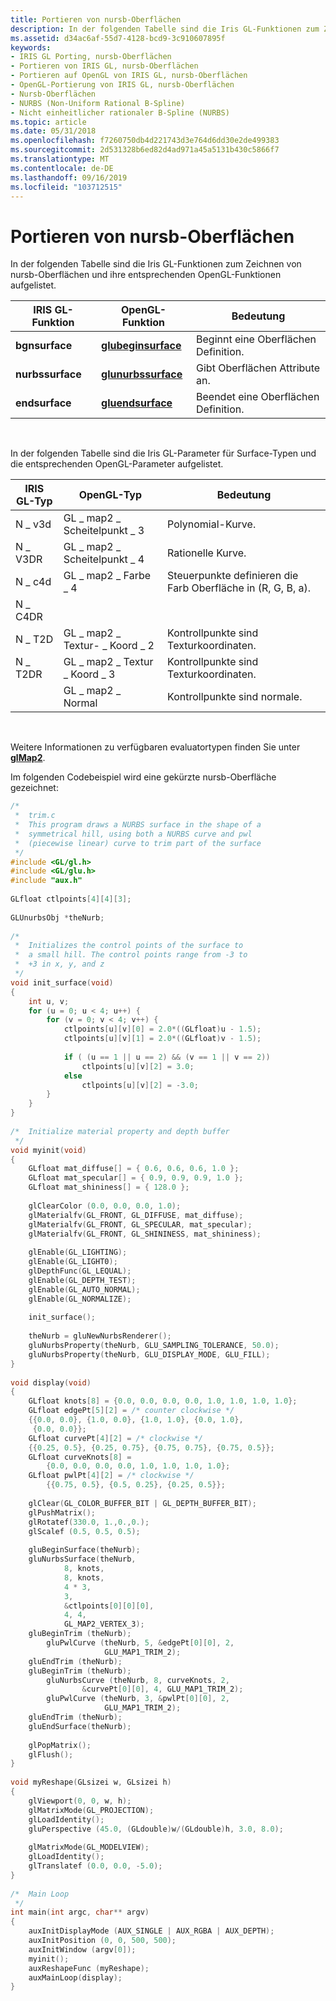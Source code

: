 ```yaml
---
title: Portieren von nursb-Oberflächen
description: In der folgenden Tabelle sind die Iris GL-Funktionen zum Zeichnen von nursb-Oberflächen und ihre entsprechenden OpenGL-Funktionen aufgelistet.
ms.assetid: d34ac6af-55d7-4128-bcd9-3c910607895f
keywords:
- IRIS GL Porting, nursb-Oberflächen
- Portieren von IRIS GL, nursb-Oberflächen
- Portieren auf OpenGL von IRIS GL, nursb-Oberflächen
- OpenGL-Portierung von IRIS GL, nursb-Oberflächen
- Nursb-Oberflächen
- NURBS (Non-Uniform Rational B-Spline)
- Nicht einheitlicher rationaler B-Spline (NURBS)
ms.topic: article
ms.date: 05/31/2018
ms.openlocfilehash: f7260750db4d221743d3e764d6dd30e2de499383
ms.sourcegitcommit: 2d531328b6ed82d4ad971a45a5131b430c5866f7
ms.translationtype: MT
ms.contentlocale: de-DE
ms.lasthandoff: 09/16/2019
ms.locfileid: "103712515"
---
```

# <a name="porting-nurbs-surfaces"></a>Portieren von nursb-Oberflächen

In der folgenden Tabelle sind die Iris GL-Funktionen zum Zeichnen von nursb-Oberflächen und ihre entsprechenden OpenGL-Funktionen aufgelistet.



| IRIS GL-Funktion | OpenGL-Funktion                            | Bedeutung                       |
|------------------|--------------------------------------------|-------------------------------|
| **bgnsurface**   | [**glubeginsurface**](glubeginsurface.md) | Beginnt eine Oberflächen Definition.  |
| **nurbssurface** | [**glunurbssurface**](glunurbssurface.md) | Gibt Oberflächen Attribute an. |
| **endsurface**   | [**gluendsurface**](gluendsurface.md)     | Beendet eine Oberflächen Definition.    |



 

In der folgenden Tabelle sind die Iris GL-Parameter für Surface-Typen und die entsprechenden OpenGL-Parameter aufgelistet.



| IRIS GL-Typ | OpenGL-Typ                 | Bedeutung                                                |
|--------------|-----------------------------|--------------------------------------------------------|
| N \_ v3d       | GL \_ map2 \_ Scheitelpunkt \_ 3         | Polynomial-Kurve.                                      |
| N \_ V3DR      | GL \_ map2 \_ Scheitelpunkt \_ 4         | Rationelle Kurve.                                        |
| N \_ c4d       | GL \_ map2 \_ Farbe \_ 4          | Steuerpunkte definieren die Farb Oberfläche in (R, G, B, a). |
| N \_ C4DR      |                             |                                                        |
| N \_ T2D       | GL \_ map2 \_ Textur- \_ Koord \_ 2 | Kontrollpunkte sind Texturkoordinaten.                |
| N \_ T2DR      | GL \_ map2 \_ Textur \_ Koord \_ 3 | Kontrollpunkte sind Texturkoordinaten.                |
|              | GL \_ map2 \_ Normal            | Kontrollpunkte sind normale.                            |



 

Weitere Informationen zu verfügbaren evaluatortypen finden Sie unter [**glMap2**](glmap2.md).

Im folgenden Codebeispiel wird eine gekürzte nursb-Oberfläche gezeichnet:


```C++
/* 
 *  trim.c 
 *  This program draws a NURBS surface in the shape of a 
 *  symmetrical hill, using both a NURBS curve and pwl 
 *  (piecewise linear) curve to trim part of the surface 
 */ 
#include <GL/gl.h> 
#include <GL/glu.h> 
#include "aux.h" 
 
GLfloat ctlpoints[4][4][3]; 
 
GLUnurbsObj *theNurb; 
 
/* 
 *  Initializes the control points of the surface to  
 *  a small hill. The control points range from -3 to  
 *  +3 in x, y, and z 
 */ 
void init_surface(void) 
{ 
    int u, v; 
    for (u = 0; u < 4; u++) { 
        for (v = 0; v < 4; v++) { 
            ctlpoints[u][v][0] = 2.0*((GLfloat)u - 1.5); 
            ctlpoints[u][v][1] = 2.0*((GLfloat)v - 1.5); 
 
            if ( (u == 1 || u == 2) && (v == 1 || v == 2)) 
                ctlpoints[u][v][2] = 3.0; 
            else 
                ctlpoints[u][v][2] = -3.0; 
        } 
    } 
} 
 
/*  Initialize material property and depth buffer 
 */ 
void myinit(void) 
{ 
    GLfloat mat_diffuse[] = { 0.6, 0.6, 0.6, 1.0 }; 
    GLfloat mat_specular[] = { 0.9, 0.9, 0.9, 1.0 }; 
    GLfloat mat_shininess[] = { 128.0 }; 
 
    glClearColor (0.0, 0.0, 0.0, 1.0); 
    glMaterialfv(GL_FRONT, GL_DIFFUSE, mat_diffuse); 
    glMaterialfv(GL_FRONT, GL_SPECULAR, mat_specular); 
    glMaterialfv(GL_FRONT, GL_SHININESS, mat_shininess); 
 
    glEnable(GL_LIGHTING); 
    glEnable(GL_LIGHT0); 
    glDepthFunc(GL_LEQUAL); 
    glEnable(GL_DEPTH_TEST); 
    glEnable(GL_AUTO_NORMAL); 
    glEnable(GL_NORMALIZE); 
 
    init_surface(); 
 
    theNurb = gluNewNurbsRenderer(); 
    gluNurbsProperty(theNurb, GLU_SAMPLING_TOLERANCE, 50.0); 
    gluNurbsProperty(theNurb, GLU_DISPLAY_MODE, GLU_FILL); 
} 
 
void display(void) 
{ 
    GLfloat knots[8] = {0.0, 0.0, 0.0, 0.0, 1.0, 1.0, 1.0, 1.0}; 
    GLfloat edgePt[5][2] = /* counter clockwise */ 
    {{0.0, 0.0}, {1.0, 0.0}, {1.0, 1.0}, {0.0, 1.0}, 
     {0.0, 0.0}}; 
    GLfloat curvePt[4][2] = /* clockwise */ 
    {{0.25, 0.5}, {0.25, 0.75}, {0.75, 0.75}, {0.75, 0.5}}; 
    GLfloat curveKnots[8] = 
        {0.0, 0.0, 0.0, 0.0, 1.0, 1.0, 1.0, 1.0}; 
    GLfloat pwlPt[4][2] = /* clockwise */ 
        {{0.75, 0.5}, {0.5, 0.25}, {0.25, 0.5}}; 
 
    glClear(GL_COLOR_BUFFER_BIT | GL_DEPTH_BUFFER_BIT); 
    glPushMatrix(); 
    glRotatef(330.0, 1.,0.,0.); 
    glScalef (0.5, 0.5, 0.5); 
 
    gluBeginSurface(theNurb); 
    gluNurbsSurface(theNurb, 
            8, knots, 
            8, knots, 
            4 * 3, 
            3, 
            &ctlpoints[0][0][0], 
            4, 4, 
            GL_MAP2_VERTEX_3); 
    gluBeginTrim (theNurb); 
        gluPwlCurve (theNurb, 5, &edgePt[0][0], 2, 
                     GLU_MAP1_TRIM_2); 
    gluEndTrim (theNurb); 
    gluBeginTrim (theNurb); 
        gluNurbsCurve (theNurb, 8, curveKnots, 2, 
                &curvePt[0][0], 4, GLU_MAP1_TRIM_2); 
        gluPwlCurve (theNurb, 3, &pwlPt[0][0], 2, 
                     GLU_MAP1_TRIM_2); 
    gluEndTrim (theNurb); 
    gluEndSurface(theNurb); 
 
    glPopMatrix(); 
    glFlush(); 
} 
 
void myReshape(GLsizei w, GLsizei h) 
{ 
    glViewport(0, 0, w, h); 
    glMatrixMode(GL_PROJECTION); 
    glLoadIdentity(); 
    gluPerspective (45.0, (GLdouble)w/(GLdouble)h, 3.0, 8.0); 
 
    glMatrixMode(GL_MODELVIEW); 
    glLoadIdentity(); 
    glTranslatef (0.0, 0.0, -5.0); 
} 
 
/*  Main Loop 
 */ 
int main(int argc, char** argv) 
{ 
    auxInitDisplayMode (AUX_SINGLE | AUX_RGBA | AUX_DEPTH); 
    auxInitPosition (0, 0, 500, 500); 
    auxInitWindow (argv[0]); 
    myinit(); 
    auxReshapeFunc (myReshape); 
    auxMainLoop(display); 
}
```



 

 




